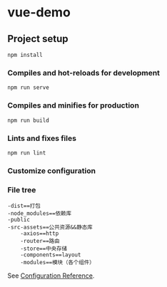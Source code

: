 # vue-demo

## Project setup

```
npm install
```

### Compiles and hot-reloads for development

```
npm run serve
```

### Compiles and minifies for production

```
npm run build
```

### Lints and fixes files

```
npm run lint
```

### Customize configuration

### File tree

```
-dist==打包
-node_modules==依赖库
-public
-src-assets==公共资源&&静态库
    -axios==http
    -router==路由
    -store==中央存储
    -components==layout
    -modules==模块（各个组件）
```

See [Configuration Reference](https://cli.vuejs.org/config/).
